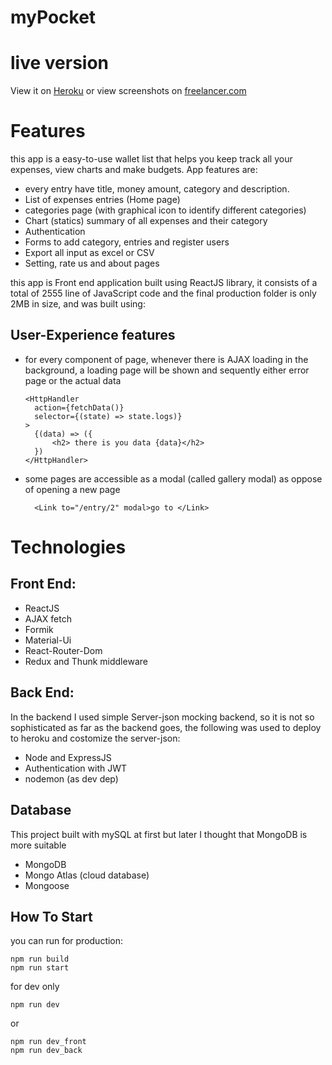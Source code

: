 # myPocket

# live version

View it on [Heroku](https://react-app-money.herokuapp.com/) or view screenshots on [freelancer.com](https://www.freelancer.com/u/KennethBarakat)

# Features

this app is a easy-to-use wallet list that helps you keep track all your expenses, view charts and make budgets. App features are:

- every entry have title, money amount, category and description.
- List of expenses entries (Home page)
- categories page (with graphical icon to identify different categories)
- Chart (statics) summary of all expenses and their category
- Authentication
- Forms to add category, entries and register users
- Export all input as excel or CSV
- Setting, rate us and about pages

this app is Front end application built using ReactJS library, it consists of a total of 2555 line of JavaScript code and the final production folder is only 2MB in size, and was built using:

## User-Experience features

- for every component of page, whenever there is AJAX loading in the background, a loading page will be shown and sequently either error page or the actual data

      <HttpHandler
        action={fetchData()}
        selector={(state) => state.logs)}
      >
        {(data) => ({
            <h2> there is you data {data}</h2>
        })
      </HttpHandler>

- some pages are accessible as a modal (called gallery modal) as oppose of opening a new page

        <Link to="/entry/2" modal>go to </Link>

# Technologies

## Front End:

- ReactJS
- AJAX fetch
- Formik
- Material-Ui
- React-Router-Dom
- Redux and Thunk middleware

## Back End:

In the backend I used simple Server-json mocking backend, so it is not so sophisticated as far as the backend goes, the following was used to deploy to heroku and costomize the server-json:

- Node and ExpressJS
- Authentication with JWT
- nodemon (as dev dep)

## Database

This project built with mySQL at first but later I thought that MongoDB is more suitable

- MongoDB
- Mongo Atlas (cloud database)
- Mongoose

## How To Start

you can run for production:

    npm run build
    npm run start

for dev only

    npm run dev

or

    npm run dev_front
    npm run dev_back
